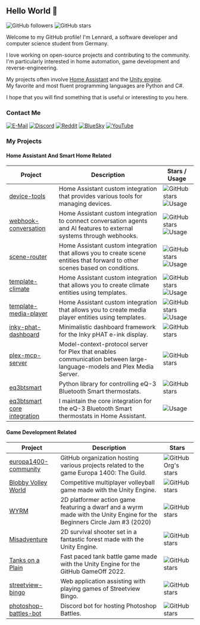 ## Hello World 👋

![GitHub followers](https://img.shields.io/github/followers/EuleMitKeule)
![GitHub stars](https://img.shields.io/github/stars/EuleMitKeule)

Welcome to my GitHub profile! I'm Lennard, a software developer and computer science student from Germany.</br>

I love working on open-source projects and contributing to the community.</br>
I'm particularly interested in home automation, game development and reverse-engineering.</br>

My projects often involve [Home Assistant](https://github.com/home-assistant/core) and the [Unity engine](https://unity.com).</br>
My favorite and most fluent programming languages are Python and C#.</br>

I hope that you will find something that is useful or interesting to you here.

### Contact Me

[![E-Mail](https://img.shields.io/badge/%40-Email-grey)](mailto:l.beers@outlook.de)
[![Discord](https://img.shields.io/badge/-EuleMitKeule-grey?logo=discord)](https://discord.com/users/434825782268002304)
[![Reddit](https://img.shields.io/badge/-EuleMitKeu1e-grey?logo=reddit)](https://www.reddit.com/user/EuleMitKeu1e)
[![BlueSky](https://img.shields.io/badge/-lennardbeers-grey?logo=bluesky)](https://bsky.app/profile/lennardbeers.bsky.social)
[![YouTube](https://img.shields.io/badge/-lennardbeers-grey?logo=youtube)](https://www.youtube.com/@lennardbeers)

### My Projects

#### Home Assistant And Smart Home Related

| Project | Description | Stars / Usage |
|---------|-------------|-------|
| [device-tools](https://github.com/EuleMitKeule/device-tools) | Home Assistant custom integration that provides various tools for managing devices. | ![GitHub stars](https://img.shields.io/github/stars/EuleMitKeule/device-tools) ![Usage](https://img.shields.io/badge/dynamic/json?color=grey&logo=home-assistant&label=&suffix=%20installs&cacheSeconds=15600&url=https://analytics.home-assistant.io/custom_integrations.json&query=$.device_tools.total) |
| [webhook-conversation](https://github.com/EuleMitKeule/webhook-conversation) | Home Assistant custom integration to connect conversation agents and AI features to external systems through webhooks. | ![GitHub stars](https://img.shields.io/github/stars/EuleMitKeule/n8n-conversation) ![Usage](https://img.shields.io/badge/dynamic/json?color=grey&logo=home-assistant&label=&suffix=%20installs&cacheSeconds=15600&url=https://analytics.home-assistant.io/custom_integrations.json&query=$.n8n_conversation.total) |
| [scene-router](https://github.com/EuleMitKeule/scene-router) | Home Assistant custom integration that allows you to create scene entities that forward to other scenes based on conditions. | ![GitHub stars](https://img.shields.io/github/stars/EuleMitKeule/scene-router) ![Usage](https://img.shields.io/badge/dynamic/json?color=grey&logo=home-assistant&label=&suffix=%20installs&cacheSeconds=15600&url=https://analytics.home-assistant.io/custom_integrations.json&query=$.scene_router.total) |
| [template-climate](https://github.com/EuleMitKeule/template-climate) | Home Assistant custom integration that allows you to create climate entities using templates. | ![GitHub stars](https://img.shields.io/github/stars/EuleMitKeule/template-climate) ![Usage](https://img.shields.io/badge/dynamic/json?color=grey&logo=home-assistant&label=&suffix=%20installs&cacheSeconds=15600&url=https://analytics.home-assistant.io/custom_integrations.json&query=$.template_climate.total) |
| [template-media-player](https://github.com/EuleMitKeule/template-media-player) | Home Assistant custom integration that allows you to create media player entities using templates. | ![GitHub stars](https://img.shields.io/github/stars/EuleMitKeule/template-media-player) ![Usage](https://img.shields.io/badge/dynamic/json?color=grey&logo=home-assistant&label=&suffix=%20installs&cacheSeconds=15600&url=https://analytics.home-assistant.io/custom_integrations.json&query=$.template_media_player.total) |
| [inky-phat-dashboard](https://github.com/EuleMitKeule/inky-phat-dashboard) | Minimalistic dashboard framework for the Inky pHAT e-ink display. | ![GitHub stars](https://img.shields.io/github/stars/EuleMitKeule/inky-phat-dashboard) |
| [plex-mcp-server](https://github.com/EuleMitKeule/plex-mcp-server) | Model-context-protocol server for Plex that enables communication between large-language-models and Plex Media Server. | ![GitHub stars](https://img.shields.io/github/stars/EuleMitKeule/plex-mcp-server) |
| [eq3btsmart](https://github.com/EuleMitKeule/eq3btsmart) | Python library for controlling eQ-3 Bluetooth Smart thermostats. | ![GitHub stars](https://img.shields.io/github/stars/EuleMitKeule/eq3btsmart) |
| [eq3btsmart core integration](https://github.com/home-assistant/core) | I maintain the core integration for the eQ-3 Bluetooth Smart thermostats in Home Assistant. | ![Usage](https://img.shields.io/badge/dynamic/json?color=grey&logo=home-assistant&label=&suffix=%20installs&cacheSeconds=15600&url=https://analytics.home-assistant.io/current_data.json&query=$.integrations.eq3btsmart) |

#### Game Development Related

| Project | Description | Stars |
|---------|-------------|-------|
| [europa1400-community](https://github.com/europa1400-community) | GitHub organization hosting various projects related to the game Europa 1400: The Guild. | ![GitHub Org's stars](https://img.shields.io/github/stars/europa1400-community) |
| [Blobby Volley World](https://github.com/EuleMitKeule/blobby-volley-world) | Competitive multiplayer volleyball game made with the Unity Engine. | ![GitHub stars](https://img.shields.io/github/stars/EuleMitKeule/blobby-volley-world) |
| [WYRM](https://github.com/EuleMitKeule/wyrm) | 2D platformer action game featuring a dwarf and a wyrm made with the Unity Engine for the Beginners Circle Jam #3 (2020) | ![GitHub stars](https://img.shields.io/github/stars/EuleMitKeule/wyrm) |
| [Misadventure](https://github.com/EuleMitKeule/misadventure) | 2D survival shooter set in a fantastic forest made with the Unity Engine. | ![GitHub stars](https://img.shields.io/github/stars/EuleMitKeule/misadventure) |
| [Tanks on a Plain](https://github.com/EuleMitKeule/github-gameoff-2022) | Fast paced tank battle game made with the Unity Engine for the GitHub GameOff 2022. | ![GitHub stars](https://img.shields.io/github/stars/EuleMitKeule/github-gameoff-2022) |
| [streetview-bingo](https://github.com/EuleMitKeule/streetview-bingo) | Web application assisting with playing games of Streetview Bingo. | ![GitHub stars](https://img.shields.io/github/stars/EuleMitKeule/streetview-bingo) |
| [photoshop-battles-bot](https://github.com/EuleMitKeule/photoshop-battles-bot) | Discord bot for hosting Photoshop Battles. | ![GitHub stars](https://img.shields.io/github/stars/EuleMitKeule/photoshop-battles-bot) |
